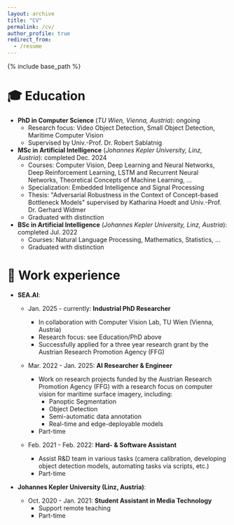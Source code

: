 ```yaml
---
layout: archive
title: "CV"
permalink: /cv/
author_profile: true
redirect_from:
  - /resume
---
```


{% include base_path %}

🎓 Education
======
* **PhD in Computer Science** (*TU Wien, Vienna, Austria*): ongoing
  * Research focus: Video Object Detection, Small Object Detection, Maritime Computer Vision
  * Supervised by Univ.-Prof. Dr. Robert Sablatnig
* **MSc in Artificial Intelligence** (*Johannes Kepler University, Linz, Austria*): completed Dec. 2024
  * Courses: Computer Vision, Deep Learning and Neural Networks, Deep Reinforcement Learning, LSTM and Recurrent Neural Networks, Theoretical Concepts of Machine Learning, ...
  * Specialization: Embedded Intelligence and Signal Processing
  * Thesis: "Adversarial Robustness in the Context of Concept-based Bottleneck Models" supervised by Katharina Hoedt and Univ.-Prof. Dr. Gerhard Widmer
  * Graduated with distinction
* **BSc in Artificial Intelligence** (*Johannes Kepler University, Linz, Austria*): completed Jul. 2022
  * Courses: Natural Language Processing, Mathematics, Statistics, ...
  * Graduated with distinction




💼 Work experience
======
* **SEA.AI**:
  * Jan. 2025 - currently: **Industrial PhD Researcher**
    * In collaboration with Computer Vision Lab, TU Wien (Vienna, Austria)
    * Research focus: see Education/PhD above
    * Successfully applied for a three year research grant by the Austrian Research Promotion Agency (FFG)

  * Mar. 2022 - Jan. 2025: **AI Researcher & Engineer**
    * Work on research projects funded by the Austrian Research Promotion Agency (FFG) with a research focus on computer vision for maritime surface imagery, including:
      * Panoptic Segmentation
      * Object Detection
      * Semi-automatic data annotation
      * Real-time and edge-deployable models
    * Part-time

  * Feb. 2021 - Feb. 2022: **Hard- & Software Assistant**
    * Assist R&D team in various tasks (camera calibration, developing object detection models, automating tasks via scripts, etc.)
    * Part-time

* **Johannes Kepler University (Linz, Austria)**:
  * Oct. 2020 - Jan. 2021: **Student Assistant in Media Technology**
    * Support remote teaching
    * Part-time
    
